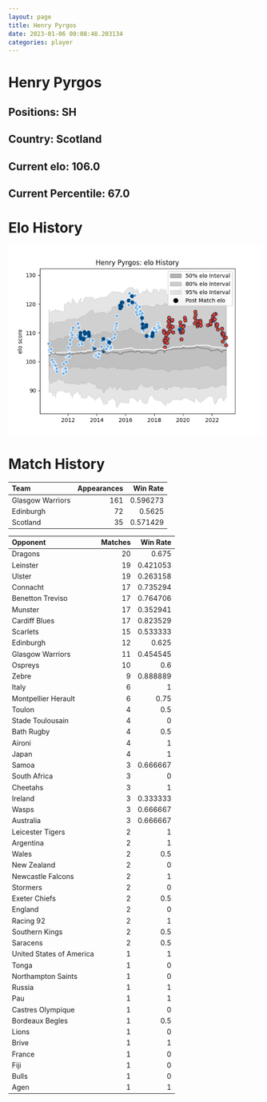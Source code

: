 ```yaml
---  
layout: page  
title: Henry Pyrgos  
date: 2023-01-06 00:08:48.203134  
categories: player  
---
```

# Henry Pyrgos

## Positions: SH

## Country: Scotland

## Current elo: 106.0

## Current Percentile: 67.0

# Elo History


![elo history](history_HenryPyrgos.png)
# Match History


| Team             |   Appearances |   Win Rate |
|:-----------------|--------------:|-----------:|
| Glasgow Warriors |           161 |   0.596273 |
| Edinburgh        |            72 |   0.5625   |
| Scotland         |            35 |   0.571429 |

| Opponent                 |   Matches |   Win Rate |
|:-------------------------|----------:|-----------:|
| Dragons                  |        20 |   0.675    |
| Leinster                 |        19 |   0.421053 |
| Ulster                   |        19 |   0.263158 |
| Connacht                 |        17 |   0.735294 |
| Benetton Treviso         |        17 |   0.764706 |
| Munster                  |        17 |   0.352941 |
| Cardiff Blues            |        17 |   0.823529 |
| Scarlets                 |        15 |   0.533333 |
| Edinburgh                |        12 |   0.625    |
| Glasgow Warriors         |        11 |   0.454545 |
| Ospreys                  |        10 |   0.6      |
| Zebre                    |         9 |   0.888889 |
| Italy                    |         6 |   1        |
| Montpellier Herault      |         6 |   0.75     |
| Toulon                   |         4 |   0.5      |
| Stade Toulousain         |         4 |   0        |
| Bath Rugby               |         4 |   0.5      |
| Aironi                   |         4 |   1        |
| Japan                    |         4 |   1        |
| Samoa                    |         3 |   0.666667 |
| South Africa             |         3 |   0        |
| Cheetahs                 |         3 |   1        |
| Ireland                  |         3 |   0.333333 |
| Wasps                    |         3 |   0.666667 |
| Australia                |         3 |   0.666667 |
| Leicester Tigers         |         2 |   1        |
| Argentina                |         2 |   1        |
| Wales                    |         2 |   0.5      |
| New Zealand              |         2 |   0        |
| Newcastle Falcons        |         2 |   1        |
| Stormers                 |         2 |   0        |
| Exeter Chiefs            |         2 |   0.5      |
| England                  |         2 |   0        |
| Racing 92                |         2 |   1        |
| Southern Kings           |         2 |   0.5      |
| Saracens                 |         2 |   0.5      |
| United States of America |         1 |   1        |
| Tonga                    |         1 |   0        |
| Northampton Saints       |         1 |   0        |
| Russia                   |         1 |   1        |
| Pau                      |         1 |   1        |
| Castres Olympique        |         1 |   0        |
| Bordeaux Begles          |         1 |   0.5      |
| Lions                    |         1 |   0        |
| Brive                    |         1 |   1        |
| France                   |         1 |   0        |
| Fiji                     |         1 |   0        |
| Bulls                    |         1 |   0        |
| Agen                     |         1 |   1        |